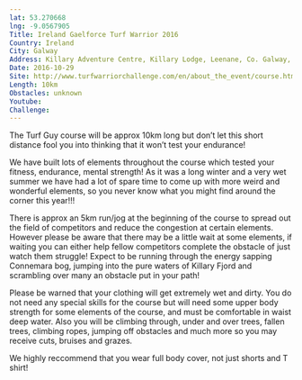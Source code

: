 ```yaml
---
lat: 53.270668
lng: -9.0567905
Title: Ireland Gaelforce Turf Warrior 2016
Country: Ireland
City: Galway
Address: Killary Adventure Centre, Killary Lodge, Leenane, Co. Galway, Ireland
Date: 2016-10-29
Site: http://www.turfwarriorchallenge.com/en/about_the_event/course.html
Length: 10km
Obstacles: unknown
Youtube:
Challenge:
---
```


The Turf Guy course will be approx 10km long but don’t let this short distance fool you into thinking that it won’t test your endurance!

We have built lots of elements throughout the course which tested your fitness, endurance, mental strength! As it was a long winter and a very wet summer we have had a lot of spare time to come up with more weird and wonderful elements, so you never know what you might find around the corner this year!!!

There is approx an 5km run/jog at the beginning of the course to spread out the field of competitors and reduce the congestion at certain elements. However please be aware that there may be a little wait at some elements, if waiting you can either help fellow competitors complete the obstacle of just watch them struggle! Expect to be running through the energy sapping Connemara bog, jumping into the pure waters of Killary Fjord and scrambling over many an obstacle put in your path!

Please be warned that your clothing will get extremely wet and dirty. You do not need any special skills for the course but will need some upper body strength for some elements of the course, and must be comfortable in waist deep water. Also you will be climbing through, under and over trees, fallen trees, climbing ropes, jumping off obstacles and much more so you may receive cuts, bruises and grazes.

We highly reccommend that you wear full body cover, not just shorts and T shirt!
